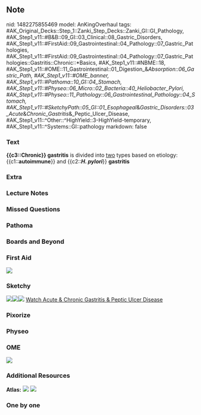 ## Note
nid: 1482275855469
model: AnKingOverhaul
tags: #AK_Original_Decks::Step_1::Zanki_Step_Decks::Zanki_GI::GI_Pathology, #AK_Step1_v11::#B&B::09_GI::03_Clinical::08_Gastric_Disorders, #AK_Step1_v11::#FirstAid::09_Gastrointestinal::04_Pathology::07_Gastric_Pathologies, #AK_Step1_v11::#FirstAid::09_Gastrointestinal::04_Pathology::07_Gastric_Pathologies::Gastritis::Chronic::*Basics, #AK_Step1_v11::#NBME::18, #AK_Step1_v11::#OME::11_Gastrointestinal::01_Digestion_&_Absorption::06_Gastric_Path, #AK_Step1_v11::#OME_banner, #AK_Step1_v11::#Pathoma::10_GI::04_Stomach, #AK_Step1_v11::#Physeo::06_Micro::02_Bacteria::40_Heliobacter_Pylori, #AK_Step1_v11::#Physeo::11_Pathology::06_Gastrointestinal_Pathology::04_Stomach, #AK_Step1_v11::#SketchyPath::05_GI::01_Esophageal_&_Gastric_Disorders::03_Acute_&_Chronic_Gastritis_&_Peptic_Ulcer_Disease, #AK_Step1_v11::^Other::^HighYield::3-HighYield-temporary, #AK_Step1_v11::^Systems::GI::pathology
markdown: false

### Text
<div>
  <b>{{c3::Chronic}} gastritis</b> is divided into <u>two</u> types
  based on etiology: {{c1::<b>autoimmune</b>}} and {{c2::<i><b>H.
  pylori</b></i>}} <b>gastritis</b>
</div>

### Extra


### Lecture Notes


### Missed Questions


### Pathoma


### Boards and Beyond


### First Aid
<img src="tmpDHmDYv.png">

### Sketchy
<img src=
"Screen%20Shot%202020-01-08%20at%205.51.58%20PM.JPG"><img src=
"Screen%20Shot%202020-01-08%20at%205.52.08%20PM.JPG"><img src=
"Zoverall%20picture%20(39)_1566160514431.JPG"> <a href=
"https://dashboard.sketchy.com/study/medical/courses/medical-pathophysiology/units/medical-pathophysiology-gi/videos/medical-pathophysiology-gi-esophageal-and-gastric-disorders-acute-and-chronic-gastritis-and-peptic-ulcer-disease?utm_source=anki&utm_medium=partnership&utm_campaign=february_update&utm_content=medical">
Watch Acute & Chronic Gastritis & Peptic Ulcer Disease</a>

### Pixorize


### Physeo


### OME
<div class="ome-widget">
  <a href="https://onlinemeded.org?ref=anki"><img src=
  "_OME_AnkiFlashcards_General_7.png"></a>
</div>

### Additional Resources
<b>Atlas:</b> <img src="tmpbC5Qq5.png"> <img src="tmpGB1kke.png">

### One by one

